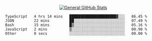 <p align="center">
  <a href="https://github.com/AndyDevv">
    <img src="https://github-readme-stats.vercel.app/api?username=AndyDevv&custom_title=General%20GitHub%20Stats&theme=aura_dark" alt="General GitHub Stats">
  </a>
</p>

<!--START_SECTION:waka-->

```text
TypeScript   4 hrs 14 mins   █████████████████████▓░░░   86.45 %
JSON         22 mins         ██░░░░░░░░░░░░░░░░░░░░░░░   07.49 %
Bash         15 mins         █▒░░░░░░░░░░░░░░░░░░░░░░░   05.16 %
JavaScript   2 mins          ▒░░░░░░░░░░░░░░░░░░░░░░░░   00.90 %
Other        0 secs          ░░░░░░░░░░░░░░░░░░░░░░░░░   00.00 %
```

<!--END_SECTION:waka-->
